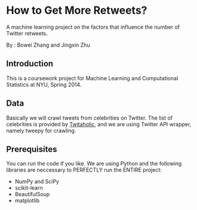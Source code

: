 # How to Get More Retweets?
A machine learning project on the factors that influence the number of Twitter retweets.

By : Bowei Zhang and Jingxin Zhu
## Introduction
This is a coursework project for Machine Learning and Computational Statistics
at NYU, Spring 2014. 

## Data
Basically we will crawl tweets from celebrities on Twitter. The list of
celebrities is provided by [Twitaholic](http://twitaholic.com/), and we are
using Twitter API wrapper, namely tweepy for crawling.

## Prerequisites 
You can run the code if you like. We are using Python and the following libraries 
are neccessary to PERFECTLY run the ENTIRE project:

* NumPy and SciPy
* scikit-learn
* BeautifulSoup 
* matplotlib
